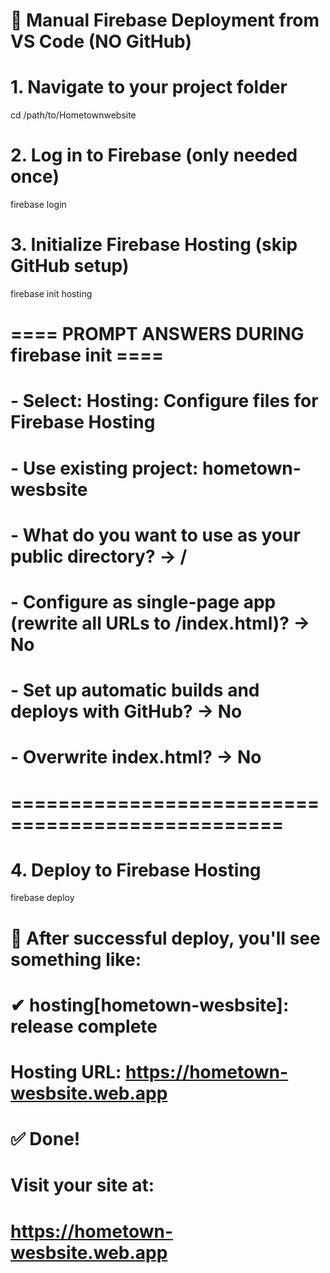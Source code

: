# 🚀 Manual Firebase Deployment from VS Code (NO GitHub)

# 1. Navigate to your project folder
cd /path/to/Hometownwebsite

# 2. Log in to Firebase (only needed once)
firebase login

# 3. Initialize Firebase Hosting (skip GitHub setup)
firebase init hosting

# ==== PROMPT ANSWERS DURING firebase init ====
# - Select: Hosting: Configure files for Firebase Hosting
# - Use existing project: hometown-wesbsite
# - What do you want to use as your public directory? → /
# - Configure as single-page app (rewrite all URLs to /index.html)? → No
# - Set up automatic builds and deploys with GitHub? → No
# - Overwrite index.html? → No
# =================================================

# 4. Deploy to Firebase Hosting
firebase deploy

# 🎉 After successful deploy, you'll see something like:
# ✔  hosting[hometown-wesbsite]: release complete
# Hosting URL: https://hometown-wesbsite.web.app

# ✅ Done!
# Visit your site at:
# https://hometown-wesbsite.web.app
